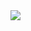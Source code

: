 <img src="https://github-readme-stats-delta-eight-95.vercel.app/api/top-langs/?username=Etsor&langs_count=20"/>
